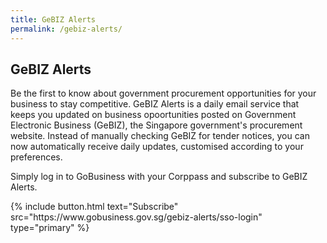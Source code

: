 ```yaml
---
title: GeBIZ Alerts
permalink: /gebiz-alerts/
---
```


## GeBIZ Alerts

Be the first to know about government procurement opportunities for your business to stay competitive. GeBIZ Alerts is a daily email service that keeps you updated on business opoortunities posted on Government Electronic Business (GeBIZ), the Singapore government's procurement website. Instead of manually checking GeBIZ for tender notices, you can now automatically receive daily updates, customised according to your preferences.

Simply log in to GoBusiness with your Corppass and subscribe to GeBIZ Alerts.

<p>
{% include button.html text="Subscribe" src="https://www.gobusiness.gov.sg/gebiz-alerts/sso-login" type="primary" %}
</p>